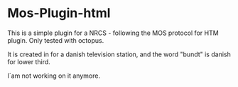 # Mos-Plugin-html
This is a simple plugin for a NRCS - following the MOS protocol for HTM plugin.
Only tested with octopus.

It is created in for a danish television station, and the word "bundt" is danish for lower third.

I´am not working on it anymore.

